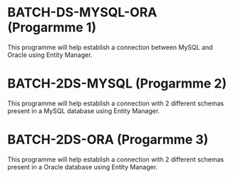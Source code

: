 
# BATCH-DS-MYSQL-ORA  (Progarmme 1)
This programme will help establish a connection between MySQL and Oracle using Entity Manager.

# BATCH-2DS-MYSQL	(Progarmme 2)
This programme will help establish a connection with 2 different schemas present in a MySQL database using Entity Manager.

# BATCH-2DS-ORA		(Progarmme 3)
This programme will help establish a connection with 2 different schemas present in a Oracle database using Entity Manager.